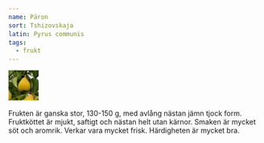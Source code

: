 ```yaml
---
name: Päron
sort: Tshizovskaja
latin: Pyrus communis
tags:
  - frukt
---
```


<img src="/img/pyrus-communis-tshizovskaja.jpg" width="60" data-srcset="1x, 1.5x, 2x" alt="Pyrus communis" data-attribution="https://www.blomqvistplantskola.com/index.php?route=product/product&product_id=5534&search=Tshizovskaja">

Frukten är ganska stor, 130-150 g, med avlång nästan jämn tjock form. Fruktköttet är mjukt, saftigt och nästan helt utan kärnor. Smaken är mycket söt och aromrik. Verkar vara mycket frisk. Härdigheten är mycket bra.
